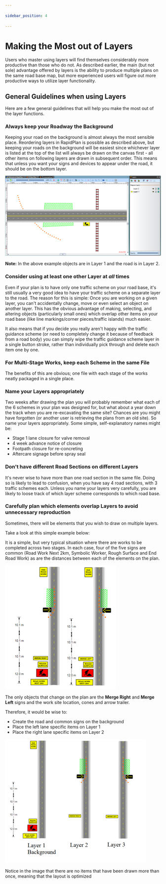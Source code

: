 ```yaml
---

sidebar_position: 4

---
```

# Making the Most out of Layers

Users who master using layers will find themselves considerably more productive than those who do not. As described earlier, the main (but not sole) advantage offered by layers is the ability to produce multiple plans on the same road base map, but more experienced users will figure out more productive ways to utilize layer functionality.

## General Guidelines when using Layers

Here are a few general guidelines that will help you make the most out of the layer functions.

### Always keep your Roadway the Background

Keeping your road on the background is almost always the most sensible place. Reordering layers in RapidPlan is possible as described above, but keeping your roads on the background will be easiest since whichever layer is listed at the top of the list will always be drawn on the canvas first - all other items on following layers are drawn in subsequent order. This means that unless you want your signs and devices to appear under the road, it should be on the bottom layer.

![The_Importance_of_Layer_Order](./assets/The_Importance_of_Layer_Order.png)

**Note:** In the above example objects are in Layer 1 and the road is in Layer 2.

### Consider using at least one other Layer at *all* times

Even if your plan is to have only one traffic scheme on your road base, it's still usually a very good idea to have your traffic scheme on a separate layer to the road. The reason for this is simple: Once you are working on a given layer,
you can't accidentally change, move or even select an object on another layer. This has the obvious advantage of making, selecting, and altering objects (particularly small ones) which overlap other items on your road base (like line markings/corner pieces/traffic islands) much easier.

It also means that if you decide you really aren't happy with the traffic guidance scheme (or need to completely change it because of feedback from a road body) you can simply wipe the traffic guidance scheme layer in a single button stroke, rather than individually pick through and delete each item one by one.

### For Multi-Stage Works, keep each Scheme in the same File

The benefits of this are obvious; one file with each stage of the works neatly packaged in a single place.

### Name your Layers appropriately

Two weeks after drawing the plan you will probably remember what each of the 6 schemes in your plan was designed for, but what about a year down the track when you are re-excavating the same site? Chances are you might have forgotten (or another user is retrieving the plans from an old site). So name your layers appropriately. Some simple, self-explanatory names might be:

- Stage 1 lane closure for valve removal
- 4 week advance notice of closure
- Footpath closure for re-concreting
- Aftercare signage before spray seal

### Don't have different Road Sections on different Layers

It's never wise to have more than one road section in the same file. Doing so is likely to lead to confusion, when you have say 4 road sections, with 3 traffic schemes each. Unless you name your layers very carefully, you are likely to loose track of which layer scheme corresponds to which road base.

### Carefully plan which elements overlap Layers to avoid unnecessary reproduction

Sometimes, there will be elements that you wish to draw on multiple layers.

Take a look at this simple example below:

It is a simple, but very typical situation where there are works to be completed across two stages. In each case, four of the five signs are common (Road Work Next 2km, Symbolic Worker, Rough Surface and End Road Work) as are the distances between each of the elements on the plan.

![Two_different_Layers_of_a_Plan](./assets/Two_different_Layers_of_a_Plan.png)

The only objects that change on the plan are the **Merge Right** and **Merge Left** signs and the work site location, cones and arrow trailer.

Therefore, it would be wise to:

- Create the road and common signs on the background
- Place the left lane specific items on Layer 1
- Place the right lane specific items on Layer 2

![Suggested_Layout_for_the_three_Layers_on_the_Plan](./assets/Suggested_Layout_for_the_three_Layers_on_the_Plan.png)

Notice in the image that there are no items that have been drawn more than once, meaning that the layout is optimized
